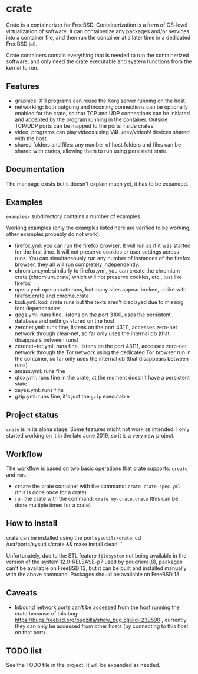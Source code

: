 # crate

Crate is a containerizer for FreeBSD. Containerization is a form of OS-level virtualization of software. It can containerize any packages and/or services into a container file, and then run the container at a later time in a dedicated FreeBSD jail.

Crate containers contain everything that is needed to run the containerized software, and only need the crate executable and system functions from the kernel to run.

## Features
* graphics: X11 programs can reuse the Xorg server running on the host.
* networking: both outgoing and incoming connections can be optionally enabled for the crate, so that TCP and UDP connections can be initiated and accepted by the program running in the container. Outside TCP/UDP ports can be mapped to the ports inside crates.
* video: programs can play videos using V4L /dev/videoN devices shared with the host.
* shared folders and files: any number of host folders and files can be shared with crates, allowing them to run using persistent state.

## Documentation
The manpage exists but it doesn't explain much yet, it has to be expanded.

## Examples
```examples/``` subdirectory contains a number of examples.

Working examples (only the examples listed here are verified to be working, other examples probably do not work):
* firefox.yml: you can run the firefox browser. It will run as if it was started for the first time. It will not preserve cookies or user settings across runs. You can simultaneously run any number of instances of the firefox browser, they all will run completely independently.
* chromium.yml: similarly to firefox.yml, you can create the chromium crate (chromium.crate) which will not preserve cookies, etc., just like firefox
* opera.yml: opera.crate runs, but many sites appear broken, unlike with firefox.crate and chrome.crate
* kodi.yml: kodi.crate runs but the texts aren't displayed due to missing font dependencies
* gogs.yml: runs fine, listens on the port 3100, uses the persistent database and settings stored on the host
* zeronet.yml: runs fine, listens on the port 43111, accesses zero-net network through clear-net, so far only uses the internal db (that disappears between runs)
* zeronet+tor.yml: runs fine, listens on the port 43111, accesses zero-net network through the Tor network using the dedicated Tor browser run in the container, so far only uses the internal db (that disappears between runs)
* amass.yml: runs fine
* qtox.yml: runs fine in the crate, at the moment doesn't have a persistent state
* xeyes.yml: runs fine
* gzip.yml: runs fine, it's just the ```gzip``` executable

## Project status
```crate``` is in its alpha stage. Some features might not work as intended. I only started working on it in the late June 2019, so it is a very new project.

## Workflow
The workflow is based on two basic operations that crate supports: ```create``` and ```run```.
* ```create``` the crate container with the command: ```crate crate-spec.yml``` (this is done once for a crate)
* ```run``` the crate with the command: ```crate my-crate.crate``` (this can be done multiple times for a crate)

## How to install
crate can be installed using the port ```sysutils/crate```: cd /usr/ports/sysutils/crate && make install clean```

Unfortunately, due to the STL feature ```filesystem``` not being available in the version of the system 12.0-RELEASE-p7 used by poudriere(8), packages can't be available on FreeBSD 12, but it can be built and installed manually with the above command. Packages should be available on FreeBSD 13.

## Caveats
* Inbound network ports can't be accessed from the host running the crate because of this bug: https://bugs.freebsd.org/bugzilla/show_bug.cgi?id=239590 , currently they can only be accessed from other hosts (by connecting to this host on that port).

## TODO list
See the TODO file in the project. It will be expanded as needed.
